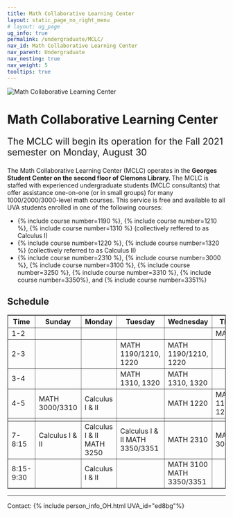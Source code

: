 ```yaml
---
title: Math Collaborative Learning Center
layout: static_page_no_right_menu
# layout: ug_page
ug_info: true
permalink: /undergraduate/MCLC/
nav_id: Math Collaborative Learning Center
nav_parent: Undergraduate
nav_nesting: true
nav_weight: 5
tooltips: true
---
```


<img src="{{site.url}}/undergraduate/MCLC/MCLC_logo.png" style="max-width:70%;max-height:350px;height:auto;width:auto;" alt="Math Collaborative Learning Center">

<h1 class="mb-4">Math Collaborative Learning Center</h1>

<!-- <p style="font-size:150%;color:Red;"> The last day of operation for the Spring 2021 semester is Thursday, May 6 </p> -->
<p style="font-size:150%;"> The MCLC will begin its operation for the Fall 2021 semester on Monday, August 30 </p>
<!-- <ty"font-size:150%;"> The MCLC is now open for the Spring 2021 semester! </p> -->

The Math Collaborative Learning Center (MCLC) operates in the <b> Georges Student Center on the second floor of Clemons Library. </b> The MCLC is staffed with experienced undergraduate students (MCLC consultants) that offer assistance one-on-one (or in small groups) for many 1000/2000/3000-level math courses. This service is free and available to all UVA students enrolled in one of the following courses: <br>
<ul>
 <li> {% include course number=1190 %}, {% include course number=1210 %}, {% include course number=1310 %} (collectively reffered to as Calculus I) </li>
 <li> {% include course number=1220 %}, {% include course number=1320 %} (collectively referred to as Calculus II) </li>
 <li> {% include course number=2310 %}, {% include course number=3000 %}, {% include course number=3100 %}, {% include course number=3250 %}, {% include course number=3310 %}, {% include course number=3350%}, and {% include course number=3351%} </li>
</ul>

<!-- Due to the ongoing situation with COVID-19 all MCLC sessions for the Spring 2021 semester will be held virtually, via Zoom (links found in the table below). Here are a few things that you should have in mind before joining a session:
<ul>
 <li> In order to join an MCLC session, <b> use a Zoom account that is associated with your UVA credentials. </b> </li>
 <li> Join a session from a quite environment. If you intend to have your web camera on, make sure your surroundings and attire are appropriate.</li>
 <li> Be prepared to share your questions with your consultant. You can share your browser, documents open on your desktop interface (like PDFs), or your entire screen, by clicking the green "Share Screen" button found on Zoom's toolbar. You may also share a document via Zoom's Chat tool, by clicking "File" and uploading your document there. <em> Sharing options may be limited depending on the version of Zoom you are using.</em> Your consultant may offer a different way to share.</li>
 <li> Once you join a session, a consulant will assign you to a (virtual) room for the course for which you need help. This process may take a couple of minutes.</li>
</ul> -->

<!-- <p style="font-size:120%;color:coral;"> If you have joined an MCLC session this semester please take a couple of minutes to complete this 
<a href="https://virginia.az1.qualtrics.com/jfe/form/SV_5alk5LpaWdFUWqy">survey</a>. We appreciate your feedback. </p> -->

<h2 class="mb-4 mt-4">Schedule  </h2>

<table cellpadding="6px" border="1px" cellspacing="0">
 <thead style="background-color:coral;">
<tbody>
<tr>
<th style="width: 51px;">Time</th>
<th style="width: 240px;">Sunday</th>
<th style="width: 377px;">Monday</th>
<th style="width: 247px;">Tuesday</th>
<th style="width: 423px;">Wednesday</th>
<th style="width: 259px;">Thursday</th>
</tr>
 </thead> 
<tr>
<td style="width: 51px;">1-2</td>
<td style="width: 140px;"></td>
<td style="width: 377px;"></td>
<td style="width: 247px;"></td>
<td style="width: 423px;"></td>
<td style="width: 159px;">MATH 1310</td>
</tr>
<tr>
<td style="width: 51px;">2-3</td>
<td style="width: 140px;"></td>
<td style="width: 377px;"></td>
<td style="width: 247px;">MATH 1190/1210, 1220 </td>
<td style="width: 423px;">MATH 1190/1210, 1220 </td>
<td style="width: 159px;"></td>
</tr>
<tr>
<td style="width: 51px;">3-4</td>
<td style="width: 140px;"></td>
<td style="width: 377px;"></td>
<td style="width: 247px;">MATH 1310, 1320 </td>
<td style="width: 423px;">MATH 1310, 1320 </td>
<td style="width: 159px;"></td>
</tr>
<tr>
<td style="width: 51px;">4-5</td>
<td style="width: 140px;">MATH 3000/3310 </td>
<td style="width: 377px;">Calculus I &amp; II </td>
<td style="width: 247px;"></td>
<td style="width: 423px;">MATH 1220 </td>
<td style="width: 159px;">
MATH 1190/1210, 1220
</td>
</tr>
<tr>
<td style="width: 51px;"></td>
<td style="width: 140px;"></td>
<td style="width: 377px;"></td>
<td style="width: 247px;"></td>
<td style="width: 423px;"></td>
<td style="width: 159px;"></td>
</tr>
<tr>
<td style="width: 51px;">7-8:15</td>
<td style="width: 140px;">Calculus I &amp; II </td>
<td style="width: 377px;">
Calculus I &amp; II <br>
MATH 3250 
</td>
<td style="width: 247px;">
Calculus I &amp; II 
MATH 3350/3351 
</td>
<td style="width: 423px;">MATH 2310 </td>
<td style="width: 159px;">MATH 3000/3310 </td>
</tr>
<tr>
<td style="width: 51px;">8:15-9:30</td>
<td style="width: 140px;"></td>
<td style="width: 377px;">Calculus I &amp; II </td>
<td style="width: 247px;"></td>
<td style="width: 423px;">
MATH 3100 <br>
MATH 3350/3351
</td>
<td style="width: 159px;"></td>
</tr>
</tbody>
</table>



---

Contact: {% include person_info_OH.html UVA_id="ed8bg"%}
